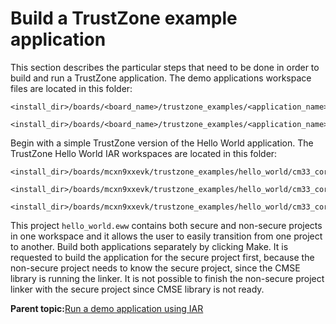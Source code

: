 # Build a TrustZone example application 
This section describes the particular steps that need to be done in order to build and run a TrustZone application. The demo applications workspace files are located in this folder:

```
<install_dir>/boards/<board_name>/trustzone_examples/<application_name>/<core_type>/iar/<application_name>_ns/iar
```

```
<install_dir>/boards/<board_name>/trustzone_examples/<application_name>/<core_type>/iar/<application_name>_s/iar
```

Begin with a simple TrustZone version of the Hello World application. The TrustZone Hello World IAR workspaces are located in this folder:

```
<install_dir>/boards/mcxn9xxevk/trustzone_examples/hello_world/cm33_core0/hello_world_ns/iar/hello_world_ns.eww
```

```
<install_dir>/boards/mcxn9xxevk/trustzone_examples/hello_world/cm33_core0/hello_world_s/iar/hello_world_s.eww
```

```
<install_dir>/boards/mcxn9xxevk/trustzone_examples/hello_world/cm33_core0/hello_world_s/iar/hello_world.eww
```

This project `hello_world.eww` contains both secure and non-secure projects in one workspace and it allows the user to easily transition from one project to another. Build both applications separately by clicking Make. It is requested to build the application for the secure project first, because the non-secure project needs to know the secure project, since the CMSE library is running the linker. It is not possible to finish the non-secure project linker with the secure project since CMSE library is not ready.

**Parent topic:**[Run a demo application using IAR](../topics/iar_run_a_demo_application.md)

